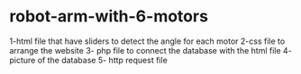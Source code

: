 # robot-arm-with-6-motors
  1-html file that have sliders to detect the angle for each motor                                                                                                                   2-css file to arrange the website                                                                                                                                                   3- php file to connect the database with the html file                                                                                                                             4- picture of the database                                                                                                                                                         5- http request file
